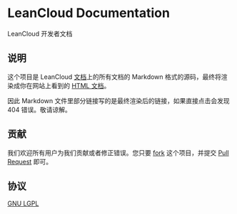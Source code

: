 # LeanCloud Documentation

LeanCloud 开发者文档

## 说明

这个项目是 LeanCloud [文档](http://avoscloud.com/docs/)上的所有文档的 Markdown 格式的源码，最终将渲染成你在网站上看到的 [HTML 文档](https://avoscloud.com/docs/)。

因此 Markdown 文件里部分链接写的是最终渲染后的链接，如果直接点击会发现 404 错误。敬请谅解。

## 贡献

我们欢迎所有用户为我们贡献或者修正错误。您只要 [fork](https://github.com/avoscloud/avoscloud-doc/fork) 这个项目，并提交 [Pull Request](https://github.com/avoscloud/avoscloud-doc/pulls) 即可。

## 协议

[GNU LGPL](https://www.gnu.org/licenses/lgpl.html)

